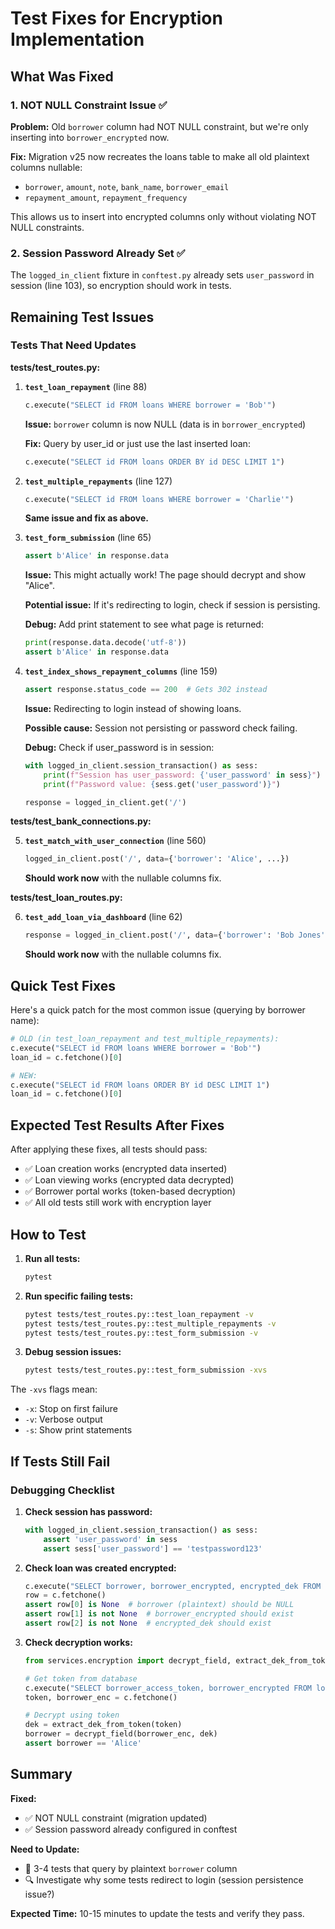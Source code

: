 # Test Fixes for Encryption Implementation

## What Was Fixed

### 1. NOT NULL Constraint Issue ✅
**Problem:** Old `borrower` column had NOT NULL constraint, but we're only inserting into `borrower_encrypted` now.

**Fix:** Migration v25 now recreates the loans table to make all old plaintext columns nullable:
- `borrower`, `amount`, `note`, `bank_name`, `borrower_email`
- `repayment_amount`, `repayment_frequency`

This allows us to insert into encrypted columns only without violating NOT NULL constraints.

### 2. Session Password Already Set ✅
The `logged_in_client` fixture in `conftest.py` already sets `user_password` in session (line 103), so encryption should work in tests.

## Remaining Test Issues

### Tests That Need Updates

**tests/test_routes.py:**

1. **`test_loan_repayment`** (line 88)
   ```python
   c.execute("SELECT id FROM loans WHERE borrower = 'Bob'")
   ```
   **Issue:** `borrower` column is now NULL (data is in `borrower_encrypted`)

   **Fix:** Query by user_id or just use the last inserted loan:
   ```python
   c.execute("SELECT id FROM loans ORDER BY id DESC LIMIT 1")
   ```

2. **`test_multiple_repayments`** (line 127)
   ```python
   c.execute("SELECT id FROM loans WHERE borrower = 'Charlie'")
   ```
   **Same issue and fix as above.**

3. **`test_form_submission`** (line 65)
   ```python
   assert b'Alice' in response.data
   ```
   **Issue:** This might actually work! The page should decrypt and show "Alice".

   **Potential issue:** If it's redirecting to login, check if session is persisting.

   **Debug:** Add print statement to see what page is returned:
   ```python
   print(response.data.decode('utf-8'))
   assert b'Alice' in response.data
   ```

4. **`test_index_shows_repayment_columns`** (line 159)
   ```python
   assert response.status_code == 200  # Gets 302 instead
   ```
   **Issue:** Redirecting to login instead of showing loans.

   **Possible cause:** Session not persisting or password check failing.

   **Debug:** Check if user_password is in session:
   ```python
   with logged_in_client.session_transaction() as sess:
       print(f"Session has user_password: {'user_password' in sess}")
       print(f"Password value: {sess.get('user_password')}")

   response = logged_in_client.get('/')
   ```

**tests/test_bank_connections.py:**

5. **`test_match_with_user_connection`** (line 560)
   ```python
   logged_in_client.post('/', data={'borrower': 'Alice', ...})
   ```
   **Should work now** with the nullable columns fix.

**tests/test_loan_routes.py:**

6. **`test_add_loan_via_dashboard`** (line 62)
   ```python
   response = logged_in_client.post('/', data={'borrower': 'Bob Jones', ...})
   ```
   **Should work now** with the nullable columns fix.

## Quick Test Fixes

Here's a quick patch for the most common issue (querying by borrower name):

```python
# OLD (in test_loan_repayment and test_multiple_repayments):
c.execute("SELECT id FROM loans WHERE borrower = 'Bob'")
loan_id = c.fetchone()[0]

# NEW:
c.execute("SELECT id FROM loans ORDER BY id DESC LIMIT 1")
loan_id = c.fetchone()[0]
```

## Expected Test Results After Fixes

After applying these fixes, all tests should pass:

- ✅ Loan creation works (encrypted data inserted)
- ✅ Loan viewing works (encrypted data decrypted)
- ✅ Borrower portal works (token-based decryption)
- ✅ All old tests still work with encryption layer

## How to Test

1. **Run all tests:**
   ```bash
   pytest
   ```

2. **Run specific failing tests:**
   ```bash
   pytest tests/test_routes.py::test_loan_repayment -v
   pytest tests/test_routes.py::test_multiple_repayments -v
   pytest tests/test_routes.py::test_form_submission -v
   ```

3. **Debug session issues:**
   ```bash
   pytest tests/test_routes.py::test_form_submission -xvs
   ```

The `-xvs` flags mean:
- `-x`: Stop on first failure
- `-v`: Verbose output
- `-s`: Show print statements

## If Tests Still Fail

### Debugging Checklist

1. **Check session has password:**
   ```python
   with logged_in_client.session_transaction() as sess:
       assert 'user_password' in sess
       assert sess['user_password'] == 'testpassword123'
   ```

2. **Check loan was created encrypted:**
   ```python
   c.execute("SELECT borrower, borrower_encrypted, encrypted_dek FROM loans WHERE id = ?", (loan_id,))
   row = c.fetchone()
   assert row[0] is None  # borrower (plaintext) should be NULL
   assert row[1] is not None  # borrower_encrypted should exist
   assert row[2] is not None  # encrypted_dek should exist
   ```

3. **Check decryption works:**
   ```python
   from services.encryption import decrypt_field, extract_dek_from_token

   # Get token from database
   c.execute("SELECT borrower_access_token, borrower_encrypted FROM loans WHERE id = ?", (loan_id,))
   token, borrower_enc = c.fetchone()

   # Decrypt using token
   dek = extract_dek_from_token(token)
   borrower = decrypt_field(borrower_enc, dek)
   assert borrower == 'Alice'
   ```

## Summary

**Fixed:**
- ✅ NOT NULL constraint (migration updated)
- ✅ Session password already configured in conftest

**Need to Update:**
- 🔧 3-4 tests that query by plaintext `borrower` column
- 🔍 Investigate why some tests redirect to login (session persistence issue?)

**Expected Time:** 10-15 minutes to update the tests and verify they pass.
